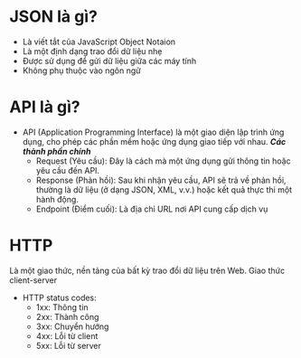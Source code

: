 # JSON là gì?
- Là viết tắt của JavaScript Object Notaion
- Là một định dạng trao đổi dữ liệu nhẹ
- Được sử dụng để gửi dữ liệu giữa các máy tính
- Không phụ thuộc vào ngôn ngữ

# API là gì?
- API (Application Programming Interface) là một giao diện lập trình ứng dụng, cho phép các phần mềm hoặc ứng dụng giao tiếp với nhau.
***Các thành phần chính***
  - Request (Yêu cầu): Đây là cách mà một ứng dụng gửi thông tin hoặc yêu cầu đến API.
  - Response (Phản hồi): Sau khi nhận yêu cầu, API sẽ trả về phản hồi, thường là dữ liệu (ở dạng JSON, XML, v.v.) hoặc kết quả thực thi một hành động.
  - Endpoint (Điểm cuối): Là địa chỉ URL nơi API cung cấp dịch vụ
 
# HTTP
Là một giao thức, nền tảng của bất kỳ trao đổi dữ liệu trên Web. Giao thức client-server
- HTTP status codes:
  - 1xx: Thông tin
  - 2xx: Thành công
  - 3xx: Chuyển hướng
  - 4xx: Lỗi từ client
  - 5xx: Lỗi từ server

